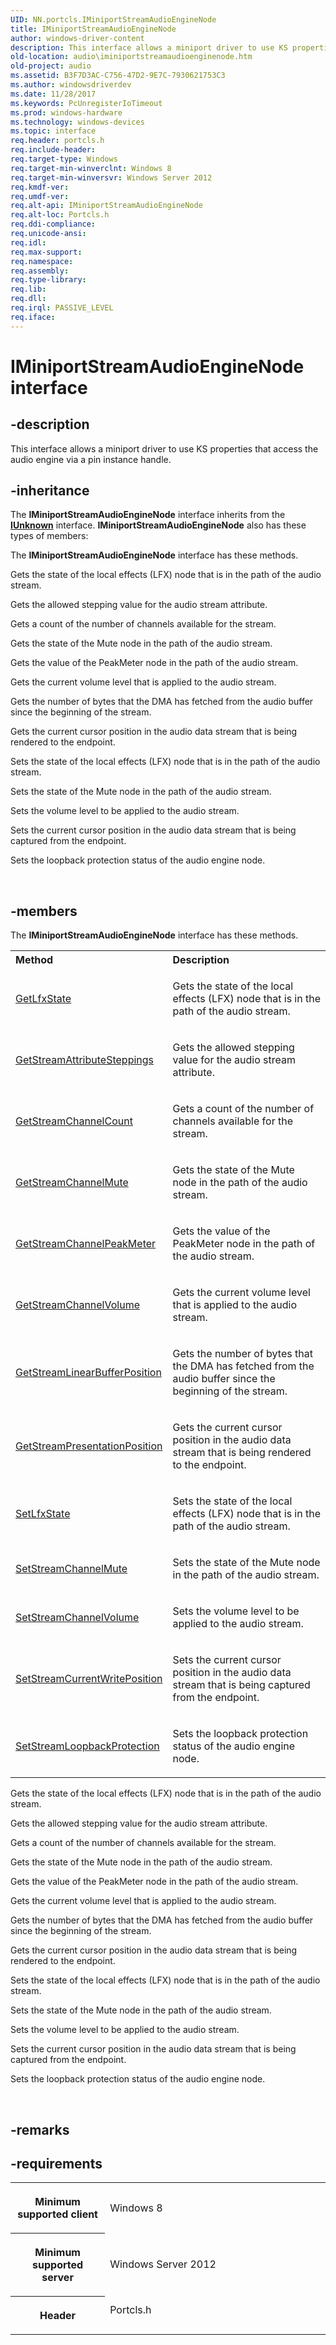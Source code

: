 ```yaml
---
UID: NN.portcls.IMiniportStreamAudioEngineNode
title: IMiniportStreamAudioEngineNode
author: windows-driver-content
description: This interface allows a miniport driver to use KS properties that access the audio engine via a pin instance handle.
old-location: audio\iminiportstreamaudioenginenode.htm
old-project: audio
ms.assetid: B3F7D3AC-C756-47D2-9E7C-7930621753C3
ms.author: windowsdriverdev
ms.date: 11/28/2017
ms.keywords: PcUnregisterIoTimeout
ms.prod: windows-hardware
ms.technology: windows-devices
ms.topic: interface
req.header: portcls.h
req.include-header: 
req.target-type: Windows
req.target-min-winverclnt: Windows 8
req.target-min-winversvr: Windows Server 2012
req.kmdf-ver: 
req.umdf-ver: 
req.alt-api: IMiniportStreamAudioEngineNode
req.alt-loc: Portcls.h
req.ddi-compliance: 
req.unicode-ansi: 
req.idl: 
req.max-support: 
req.namespace: 
req.assembly: 
req.type-library: 
req.lib: 
req.dll: 
req.irql: PASSIVE_LEVEL
req.iface: 
---
```


# IMiniportStreamAudioEngineNode interface



## -description
<p>This interface allows a miniport driver to use KS properties that access the audio engine via a pin instance handle.</p>


## -inheritance
<p>The <b xmlns:loc="http://microsoft.com/wdcml/l10n">IMiniportStreamAudioEngineNode</b> interface inherits from the <a href="com.iunknown" xmlns:loc="http://microsoft.com/wdcml/l10n"><b>IUnknown</b></a> interface. <b>IMiniportStreamAudioEngineNode</b> also has these types of members:</p>

<p>The <b>IMiniportStreamAudioEngineNode</b> interface has these methods.</p>

<p>Gets the state of the local effects (LFX) node that is in the path of the audio stream.</p>

<p>Gets the allowed stepping value for the audio stream attribute.</p>

<p>Gets a count of the number of channels available for the stream.</p>

<p>Gets the state of the Mute node in the path of the audio stream.</p>

<p>Gets the value of the PeakMeter node in the path of the audio stream.</p>

<p>Gets the current volume level that is applied to the audio stream.</p>

<p>	Gets the number of bytes that the DMA has fetched from the audio buffer since the beginning of the stream.</p>

<p>Gets the current cursor position in the audio data stream that is being rendered to the endpoint.</p>

<p>Sets the state of the local effects (LFX) node that is in the path of the audio stream.</p>

<p>Sets the state of the Mute node in the path of the audio stream.</p>

<p>Sets the volume level to be applied to the audio stream.</p>

<p>Sets the current cursor position in the audio data stream that is being captured from the endpoint.</p>

<p>Sets the loopback protection status of the audio engine node.</p>

<p> </p>

## -members
<p>The <b>IMiniportStreamAudioEngineNode</b> interface has these methods.</p><table class="members" id="memberListMethods">
<tr>
<th align="left" width="37%">Method</th>
<th align="left" width="63%">Description</th>
</tr>
<tr data="declared;">
<td align="left" width="37%">
<a href="audio.iminiportstreamaudioenginenode_getlfxstate">GetLfxState</a>
</td>
<td align="left" width="63%">
<p>Gets the state of the local effects (LFX) node that is in the path of the audio stream.</p>
</td>
</tr>
<tr data="declared;">
<td align="left" width="37%">
<a href="audio.iminiportstreamaudioenginenode_getstreamattributesteppings">GetStreamAttributeSteppings</a>
</td>
<td align="left" width="63%">
<p>Gets the allowed stepping value for the audio stream attribute.</p>
</td>
</tr>
<tr data="declared;">
<td align="left" width="37%">
<a href="audio.iminiportstreamaudioenginenode_getstreamchannelcount">GetStreamChannelCount</a>
</td>
<td align="left" width="63%">
<p>Gets a count of the number of channels available for the stream.</p>
</td>
</tr>
<tr data="declared;">
<td align="left" width="37%">
<a href="audio.iminiportstreamaudioenginenode_getstreamchannelmute">GetStreamChannelMute</a>
</td>
<td align="left" width="63%">
<p>Gets the state of the Mute node in the path of the audio stream.</p>
</td>
</tr>
<tr data="declared;">
<td align="left" width="37%">
<a href="audio.iminiportstreamaudioenginenode_getstreamchannelpeakmeter">GetStreamChannelPeakMeter</a>
</td>
<td align="left" width="63%">
<p>Gets the value of the PeakMeter node in the path of the audio stream.</p>
</td>
</tr>
<tr data="declared;">
<td align="left" width="37%">
<a href="audio.iminiportstreamaudioenginenode_getstreamchannelvolume">GetStreamChannelVolume</a>
</td>
<td align="left" width="63%">
<p>Gets the current volume level that is applied to the audio stream.</p>
</td>
</tr>
<tr data="declared;">
<td align="left" width="37%">
<a href="audio.iminiportstreamaudioenginenode_getstreamlinearbufferposition">GetStreamLinearBufferPosition</a>
</td>
<td align="left" width="63%">
<p>	Gets the number of bytes that the DMA has fetched from the audio buffer since the beginning of the stream.</p>
</td>
</tr>
<tr data="declared;">
<td align="left" width="37%">
<a href="audio.iminiportstreamaudioenginenode_getstreampresentationposition">GetStreamPresentationPosition</a>
</td>
<td align="left" width="63%">
<p>Gets the current cursor position in the audio data stream that is being rendered to the endpoint.</p>
</td>
</tr>
<tr data="declared;">
<td align="left" width="37%">
<a href="audio.iminiportstreamaudioenginenode_setlfxstate">SetLfxState</a>
</td>
<td align="left" width="63%">
<p>Sets the state of the local effects (LFX) node that is in the path of the audio stream.</p>
</td>
</tr>
<tr data="declared;">
<td align="left" width="37%">
<a href="audio.iminiportstreamaudioenginenode_setstreamchannelmute">SetStreamChannelMute</a>
</td>
<td align="left" width="63%">
<p>Sets the state of the Mute node in the path of the audio stream.</p>
</td>
</tr>
<tr data="declared;">
<td align="left" width="37%">
<a href="audio.iminiportstreamaudioenginenode_setstreamchannelvolume">SetStreamChannelVolume</a>
</td>
<td align="left" width="63%">
<p>Sets the volume level to be applied to the audio stream.</p>
</td>
</tr>
<tr data="declared;">
<td align="left" width="37%">
<a href="audio.iminiportstreamaudioenginenode_setstreamcurrentwriteposition">SetStreamCurrentWritePosition</a>
</td>
<td align="left" width="63%">
<p>Sets the current cursor position in the audio data stream that is being captured from the endpoint.</p>
</td>
</tr>
<tr data="declared;">
<td align="left" width="37%">
<a href="audio.iminiportstreamaudioenginenode_setstreamloopbackprotection">SetStreamLoopbackProtection</a>
</td>
<td align="left" width="63%">
<p>Sets the loopback protection status of the audio engine node.</p>
</td>
</tr>
</table><p>Gets the state of the local effects (LFX) node that is in the path of the audio stream.</p>

<p>Gets the allowed stepping value for the audio stream attribute.</p>

<p>Gets a count of the number of channels available for the stream.</p>

<p>Gets the state of the Mute node in the path of the audio stream.</p>

<p>Gets the value of the PeakMeter node in the path of the audio stream.</p>

<p>Gets the current volume level that is applied to the audio stream.</p>

<p>	Gets the number of bytes that the DMA has fetched from the audio buffer since the beginning of the stream.</p>

<p>Gets the current cursor position in the audio data stream that is being rendered to the endpoint.</p>

<p>Sets the state of the local effects (LFX) node that is in the path of the audio stream.</p>

<p>Sets the state of the Mute node in the path of the audio stream.</p>

<p>Sets the volume level to be applied to the audio stream.</p>

<p>Sets the current cursor position in the audio data stream that is being captured from the endpoint.</p>

<p>Sets the loopback protection status of the audio engine node.</p>

<p> </p>

## -remarks


## -requirements
<table>
<tr>
<th width="30%">
<p>Minimum supported client</p>
</th>
<td width="70%">
<p>Windows 8</p>
</td>
</tr>
<tr>
<th width="30%">
<p>Minimum supported server</p>
</th>
<td width="70%">
<p>Windows Server 2012</p>
</td>
</tr>
<tr>
<th width="30%">
<p>Header</p>
</th>
<td width="70%">
<dl>
<dt>Portcls.h</dt>
</dl>
</td>
</tr>
</table>